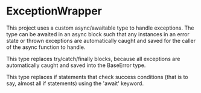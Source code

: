 # ExceptionWrapper

This project uses a custom async/awaitable type to handle exceptions. The type can be awaited in an async block such that any instances in an error state or thrown exceptions are automatically caught and saved for the caller of the async function to handle.

This type replaces try/catch/finally blocks, because all exceptions are automatically caught and saved into the BaseError type.

This type replaces if statements that check success conditions (that is to say, almost all if statements) using the 'await' keyword.
